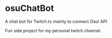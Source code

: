 # osuChatBot
A chat bot for Twitch.tv mainly to connect Osu! API

Fun side project for my personal twitch channel.
